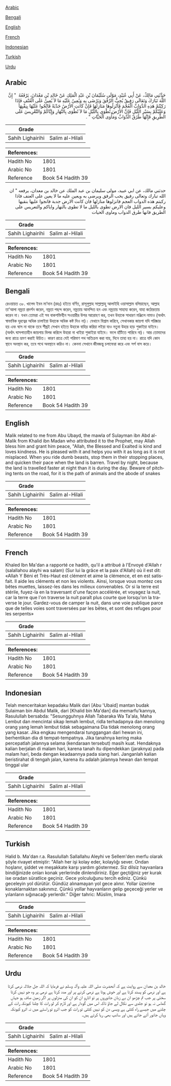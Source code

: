 [Arabic](#arabic)

[Bengali](#bengali)

[English](#english)

[French](#french)

[Indonesian](#indonesian)

[Turkish](#turkish)

[Urdu](#urdu)

## Arabic


<div dir="rtl" lang="ar" style={{fontSize:'larger',backgroundColor:'#f8f9fa',padding:20}}>
حَدَّثَنِي مَالِكٌ، عَنْ أَبِي عُبَيْدٍ، مَوْلَى سُلَيْمَانَ بْنِ عَبْدِ الْمَلِكِ عَنْ خَالِدِ بْنِ مَعْدَانَ، يَرْفَعُهُ ‏ "‏ إِنَّ اللَّهَ تَبَارَكَ وَتَعَالَى رَفِيقٌ يُحِبُّ الرِّفْقَ وَيَرْضَى بِهِ وَيُعِينُ عَلَيْهِ مَا لاَ يُعِينُ عَلَى الْعُنْفِ فَإِذَا رَكِبْتُمْ هَذِهِ الدَّوَابَّ الْعُجْمَ فَأَنْزِلُوهَا مَنَازِلَهَا فَإِنْ كَانَتِ الأَرْضُ جَدْبَةً فَانْجُوا عَلَيْهَا بِنِقْيِهَا وَعَلَيْكُمْ بِسَيْرِ اللَّيْلِ فَإِنَّ الأَرْضَ تُطْوَى بِاللَّيْلِ مَا لاَ تُطْوَى بِالنَّهَارِ وَإِيَّاكُمْ وَالتَّعْرِيسَ عَلَى الطَّرِيقِ فَإِنَّهَا طُرُقُ الدَّوَابِّ وَمَأْوَى الْحَيَّاتِ ‏"‏ ‏.‏
</div>
<div style={{backgroundColor:'#f8f9fa',padding:20, marginBottom: 10}}><table> <thead> <tr> <th>Grade</th> <th></th> </tr> </thead> <tbody> <tr><td>Sahih Lighairihi</td><td>Salim al-Hilali</td></tr></tbody></table><table> <thead> <tr> <th>References:</th> <th></th> </tr> </thead> <tbody><tr><td>Hadith No</td><td>1801</td></tr><tr><td>Arabic No</td><td>1801</td></tr><tr><td>Reference</td><td>Book 54 Hadith 39</td></tr></tbody></table></div>


<div dir="rtl" lang="ar" style={{fontSize:'larger',backgroundColor:'#f8f9fa',padding:20}}>
حدثني مالك، عن ابي عبيد، مولى سليمان بن عبد الملك عن خالد بن معدان، يرفعه " ان الله تبارك وتعالى رفيق يحب الرفق ويرضى به ويعين عليه ما لا يعين على العنف فاذا ركبتم هذه الدواب العجم فانزلوها منازلها فان كانت الارض جدبة فانجوا عليها بنقيها وعليكم بسير الليل فان الارض تطوى بالليل ما لا تطوى بالنهار واياكم والتعريس على الطريق فانها طرق الدواب وماوى الحيات
</div>
<div style={{backgroundColor:'#f8f9fa',padding:20, marginBottom: 10}}><table> <thead> <tr> <th>Grade</th> <th></th> </tr> </thead> <tbody> <tr><td>Sahih Lighairihi</td><td>Salim al-Hilali</td></tr></tbody></table><table> <thead> <tr> <th>References:</th> <th></th> </tr> </thead> <tbody><tr><td>Hadith No</td><td>1801</td></tr><tr><td>Arabic No</td><td>1801</td></tr><tr><td>Reference</td><td>Book 54 Hadith 39</td></tr></tbody></table></div>

## Bengali


<div dir="ltr" lang="bn" style={{fontSize:'larger',backgroundColor:'#f8f9fa',padding:20}}>
রেওয়ায়ত ৩৮. খালেদ ইবন মা’দান (রহঃ) হইতে বর্ণিত, রাসূলুল্লাহ সাল্লাল্লাহু আলাইহি ওয়াসাল্লাম বলিয়াছেন, আল্লাহ তা’আলা নম্রতা প্রদর্শন করেন, নম্রতা পছন্দ করেন, নম্রতায় আনন্দিত হন এবং নম্রতায় সাহায্য করেন, যাহা কঠোরতায় করেন না। যখন তোমরা এই সব বাকশক্তিহীন সওয়ারীর উপর আরোহণ কর, তখন উহাকে সাধারণ মঞ্জিলে নামাও (অর্থাৎ স্বাভাবিক দূরত্বের অধিক চালাইয়া উহাকে অধিক কষ্ট দিও না)। যেখানে বিশ্রাম করিবে, সেখানকার জায়গা যদি পরিষ্কার হয় এবং ঘাস না থাকে তবে শীঘ্রই সেখান হইতে উহাকে বাহির করিয়া লইয়া যাও নতুবা উহার হাড় শুকাইয়া যাইবে। (অর্থাৎ ঘাসপাতাহীন জায়গায় বিলম্ব করিলে উহারা না খাইয়া শুকাইয়া যাইবে। ফলে হাঁটিতে পারিবে না)। আর তোমাদের জন্য রাত্রে ভ্রমণ করাই উচিত। কারণ রাত্রে যেই পরিমাণ পথ অতিক্রম করা যায়, দিনে তাহা হয় না। রাত্রে যদি কোন স্থানে অবস্থান কর, তবে পথে অবস্থানে করিও না। কেননা সেখানে জীবজন্তু চলাফেরা করে এবং সর্প বাস করে।
</div>
<div style={{backgroundColor:'#f8f9fa',padding:20, marginBottom: 10}}><table> <thead> <tr> <th>Grade</th> <th></th> </tr> </thead> <tbody> <tr><td>Sahih Lighairihi</td><td>Salim al-Hilali</td></tr></tbody></table><table> <thead> <tr> <th>References:</th> <th></th> </tr> </thead> <tbody><tr><td>Hadith No</td><td>1801</td></tr><tr><td>Arabic No</td><td>1801</td></tr><tr><td>Reference</td><td>Book 54 Hadith 39</td></tr></tbody></table></div>

## English


<div dir="ltr" lang="en" style={{fontSize:'larger',backgroundColor:'#f8f9fa',padding:20}}>
Malik related to me from Abu Ubayd, the mawla of Sulayman ibn Abd al-Malik from Khalid ibn Madan who attributed it to the Prophet, may Allah bless him and grant him peace, "Allah, the Blessed and Exalted is kind and loves kindness. He is pleased with it and helps you with it as long as it is not misplaced. When you ride dumb beasts, stop them in their stopping places, and quicken their pace when the land is barren. Travel by night, because the land is travelled faster at night than it is during the day. Beware of pitching tents on the road, for it is the path of animals and the abode of snakes
</div>
<div style={{backgroundColor:'#f8f9fa',padding:20, marginBottom: 10}}><table> <thead> <tr> <th>Grade</th> <th></th> </tr> </thead> <tbody> <tr><td>Sahih Lighairihi</td><td>Salim al-Hilali</td></tr></tbody></table><table> <thead> <tr> <th>References:</th> <th></th> </tr> </thead> <tbody><tr><td>Hadith No</td><td>1801</td></tr><tr><td>Arabic No</td><td>1801</td></tr><tr><td>Reference</td><td>Book 54 Hadith 39</td></tr></tbody></table></div>

## French


<div dir="ltr" lang="fr" style={{fontSize:'larger',backgroundColor:'#f8f9fa',padding:20}}>
Khaled Ibn Ma'dan a rapporté ce hadith, qu'il a attribué à l'Envoyé d'Allah r (salallahou alayhi wa salam) (Sur lui la grâce et la paix d'Allah) où il est dit: «Allah Y Béni et Très-Haut est clément et aime la clémence, et en est satisfait. Il aide les cléments et non les violents. Ainsi, lorsque vous montez ces bêtes muettes, laissez-les dans les milieux convenables. Or si la terre est stérile, fuyez-la en la traversant d'une façon accélérée, et voyagez la nuit, car la terre que l'on traverse la nuit paraît plus courte que lorsqu'on la traverse le jour. Gardez-vous de camper la nuit, dans une voie publique parce que de telles voies sont traversées par les bêtes, et sont des refuges pour les serpents»
</div>
<div style={{backgroundColor:'#f8f9fa',padding:20, marginBottom: 10}}><table> <thead> <tr> <th>Grade</th> <th></th> </tr> </thead> <tbody> <tr><td>Sahih Lighairihi</td><td>Salim al-Hilali</td></tr></tbody></table><table> <thead> <tr> <th>References:</th> <th></th> </tr> </thead> <tbody><tr><td>Hadith No</td><td>1801</td></tr><tr><td>Arabic No</td><td>1801</td></tr><tr><td>Reference</td><td>Book 54 Hadith 39</td></tr></tbody></table></div>

## Indonesian


<div dir="ltr" lang="id" style={{fontSize:'larger',backgroundColor:'#f8f9fa',padding:20}}>
Telah menceritakan kepadaku Malik dari [Abu 'Ubaid] mantan budak Sulaiman bin Abdul Malik, dari [Khalid bin Ma'dan] dia memarfu'kannya, Rasulullah bersabda: "Sesungguhnya Allah Tabaraka Wa Ta'ala, Maha Lembut dan mencintai sikap lemah lembut, ridla terhadapnya dan menolong orang yang lemah lembut tidak sebagaimana Dia tidak menolong orang yang kasar. Jika engkau mengendarai tunggangan dari hewan ini, berhentikan dia di tempat-tempatnya. Jika tanahnya kering maka percepatlah jalannya selama (kendaraan tersebut) masih kuat. Hendaknya kalian berjalan di malam hari, karena tanah itu dipendekkan (jaraknya) pada malam hari, beda dengan keadaannya pada siang hari. Janganlah kalian beristirahat di tengah jalan, karena itu adalah jalannya hewan dan tempat tinggal ular
</div>
<div style={{backgroundColor:'#f8f9fa',padding:20, marginBottom: 10}}><table> <thead> <tr> <th>Grade</th> <th></th> </tr> </thead> <tbody> <tr><td>Sahih Lighairihi</td><td>Salim al-Hilali</td></tr></tbody></table><table> <thead> <tr> <th>References:</th> <th></th> </tr> </thead> <tbody><tr><td>Hadith No</td><td>1801</td></tr><tr><td>Arabic No</td><td>1801</td></tr><tr><td>Reference</td><td>Book 54 Hadith 39</td></tr></tbody></table></div>

## Turkish


<div dir="ltr" lang="tr" style={{fontSize:'larger',backgroundColor:'#f8f9fa',padding:20}}>
Halid b. Ma'dan r.a. Rasulullah Sallallahu Aleyhi ve Sellem'den merfu olarak şöyle rivayet etmiştir: "Allah her işi kolay eder, kolaylığı sever. Ondan hoşlanır, şiddet ve meşakkate karşı yardım göstermez. Siz dilsiz hayvanlara bindiğinizde onları konak yerlerinde dinlendiriniz. Eğer geçtiğiniz yer kurak ise oradan süratlice geçiniz. Gece yolculuğunu tercih ediniz. Çünkü geceleyin yol dürütür. Gündüz alınamayan yol gece alınır. Yollar üzerine konaklarnaktan sakınınız. Çünkü yollar hayvanların gelip geçeceği yerler ve yılanların sığınacağı yerlerdir." Diğer tahric: Müslim, Imara
</div>
<div style={{backgroundColor:'#f8f9fa',padding:20, marginBottom: 10}}><table> <thead> <tr> <th>Grade</th> <th></th> </tr> </thead> <tbody> <tr><td>Sahih Lighairihi</td><td>Salim al-Hilali</td></tr></tbody></table><table> <thead> <tr> <th>References:</th> <th></th> </tr> </thead> <tbody><tr><td>Hadith No</td><td>1801</td></tr><tr><td>Arabic No</td><td>1801</td></tr><tr><td>Reference</td><td>Book 54 Hadith 39</td></tr></tbody></table></div>

## Urdu


<div dir="rtl" lang="ur" style={{fontSize:'larger',backgroundColor:'#f8f9fa',padding:20}}>
خالد بن معدان سے روایت ہے کہ آنحضرت صلی اللہ علیہ وآلہ وسلم نے فرمایا کہ اللہ جل جلالہ نرمی کرتا ہے اور نرمی کو پسند کرتا ہے اور خوش ہوتا ہے نرمی کرنے پر اور مدد کرتا ہے نرمی پر وہ جو نہیں کرتا سختی پر جب تم چڑھو ان بے زبان جانوروں پر تو اتارو ان کو ان کی منزلوں پر اگر زمین صاف ہو جہاں گھاس نہ ہو تو جلدی سے نکال لے جاؤ تاکہ اس میں گودار ہے اور لازم کر لو رات کا چلنا کیونکہ رات کے چلنے میں جیسے راہ کٹتی ہے ویسی دن کو نہیں کٹتی تو رات کو جب اترو تو راستے میں نہ اترو کیونکہ وہاں جانور آتے جاتے ہیں اور سانپ بھی رہا کرتے ہیں۔
</div>
<div style={{backgroundColor:'#f8f9fa',padding:20, marginBottom: 10}}><table> <thead> <tr> <th>Grade</th> <th></th> </tr> </thead> <tbody> <tr><td>Sahih Lighairihi</td><td>Salim al-Hilali</td></tr></tbody></table><table> <thead> <tr> <th>References:</th> <th></th> </tr> </thead> <tbody><tr><td>Hadith No</td><td>1801</td></tr><tr><td>Arabic No</td><td>1801</td></tr><tr><td>Reference</td><td>Book 54 Hadith 39</td></tr></tbody></table></div>